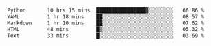 <!--START_SECTION:waka-->

```txt
Python       10 hrs 15 mins  ████████████████▓░░░░░░░░   66.86 %
YAML         1 hr 18 mins    ██░░░░░░░░░░░░░░░░░░░░░░░   08.57 %
Markdown     1 hr 10 mins    ██░░░░░░░░░░░░░░░░░░░░░░░   07.62 %
HTML         48 mins         █▒░░░░░░░░░░░░░░░░░░░░░░░   05.32 %
Text         33 mins         █░░░░░░░░░░░░░░░░░░░░░░░░   03.69 %
```

<!--END_SECTION:waka-->
